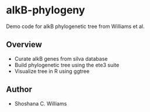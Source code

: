 # alkB-phylogeny
Demo code for alkB phylogenetic tree from Williams et al. 

## Overview

* Curate alkB genes from silva database
* Build phylogenetic tree using the ete3 suite
* Visualize tree in R using ggtree

## Author
* Shoshana C. Williams
